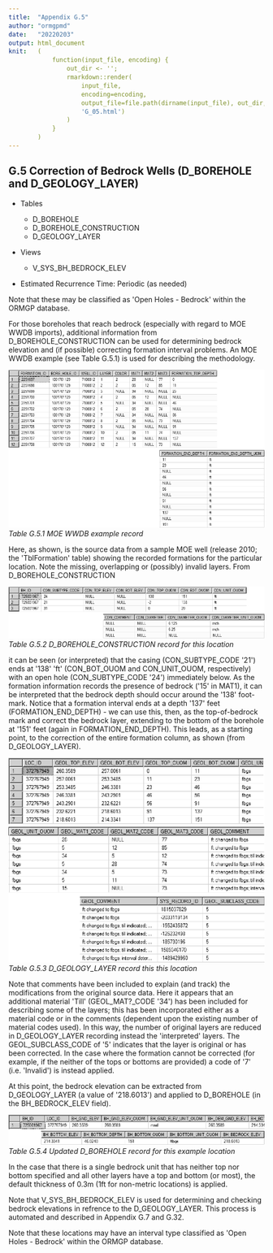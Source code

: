 ```yaml
---
title:  "Appendix G.5"
author: "ormgpmd"
date:   "20220203"
output: html_document
knit:   (
            function(input_file, encoding) {
                out_dir <- '';
                rmarkdown::render(
                    input_file,
                    encoding=encoding,
                    output_file=file.path(dirname(input_file), out_dir,
                    'G_05.html')
                )
            }
        )
---
```


## G.5 Correction of Bedrock Wells (D_BOREHOLE and D_GEOLOGY_LAYER)

* Tables 
    + D_BOREHOLE
    + D_BOREHOLE_CONSTRUCTION
    + D_GEOLOGY_LAYER

* Views 
    + V_SYS_BH_BEDROCK_ELEV

* Estimated Recurrence Time: Periodic (as needed)

Note that these may be classified as 'Open Holes - Bedrock' within the ORMGP database.

For those boreholes that reach bedrock (especially with regard to MOE WWDB
imports), additional information from D_BOREHOLE_CONSTRUCTION can be used for
determining bedrock elevation and (if possible) correcting formation interval
problems.  An MOE WWDB example (see Table G.5.1) is used for describing the methodology.

![Table G.5.1 MOE WWDB example record](tg_05_01.jpg)
*Table G.5.1 MOE WWDB example record*

Here, as shown, is the source data from a sample MOE well (release 2010; the 'TblFormation' table) showing the recorded formations for the particular location.  Note the missing, overlapping or (possibly) invalid layers.  From D_BOREHOLE_CONSTRUCTION

![Table G.5.2 D_BOREHOLE_CONSTRUCTION record for this location](tg_05_02.jpg)
*Table G.5.2 D_BOREHOLE_CONSTRUCTION record for this location*

it can be seen (or interpreted) that the casing (CON_SUBTYPE_CODE '21') ends at '138' 'ft' (CON_BOT_OUOM and CON_UNIT_OUOM, respectively) with an open hole (CON_SUBTYPE_CODE '24') immediately below.  As the formation information records the presence of bedrock ('15' in MAT1), it can be interpreted that the bedrock depth should occur around the '138' foot-mark.  Notice that a formation interval ends at a depth '137' feet (FORMATION_END_DEPTH) - we can use this, then, as the top-of-bedrock mark and correct the bedrock layer, extending to the bottom of the borehole at '151' feet (again in FORMATION_END_DEPTH).  This leads, as a starting point, to the correction of the entire formation column, as shown (from D_GEOLOGY_LAYER).

![Table G.5.3 D_GEOLOGY_LAYER record this this location](tg_05_03.jpg)
*Table G.5.3 D_GEOLOGY_LAYER record this this location*

Note that comments have been included to explain (and track) the modifications from the original source data.  Here it appears that an additional material 'Till' (GEOL_MAT?_CODE '34') has been included for describing some of the layers; this has been incorporated either as a material code or in the comments (dependent upon the existing number of material codes used).  In this way, the number of original layers are reduced in D_GEOLOGY_LAYER recording instead the 'interpreted' layers.  The GEOL_SUBCLASS_CODE of '5' indicates that the layer is original or has been corrected.  In the case where the formation cannot be corrected (for example, if the neither of the tops or bottoms are provided) a code of '7' (i.e. 'Invalid') is instead applied.

At this point, the bedrock elevation can be extracted from D_GEOLOGY_LAYER (a value of '218.6013') and applied to D_BOREHOLE (in the BH_BEDROCK_ELEV field).

![Table G.5.4 Updated D_BOREHOLE record for this example location](tg_05_04.jpg)
*Table G.5.4 Updated D_BOREHOLE record for this example location*

In the case that there is a single bedrock unit that has neither top nor bottom specified and all other layers have a top and bottom (or most), the default thickness of 0.3m (1ft for non-metric locations) is applied.

Note that V_SYS_BH_BEDROCK_ELEV is used for determining and checking bedrock elevations in refrence to the D_GEOLOGY_LAYER.  This process is automated and described in Appendix G.7 and G.32.


Note that these locations may have an interval type classified as 'Open Holes - Bedrock' within the ORMGP database.

